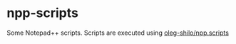 # npp-scripts
Some Notepad++ scripts. Scripts are executed using [oleg-shilo/npp.scripts](https://github.com/oleg-shilo/scripts.npp/)
